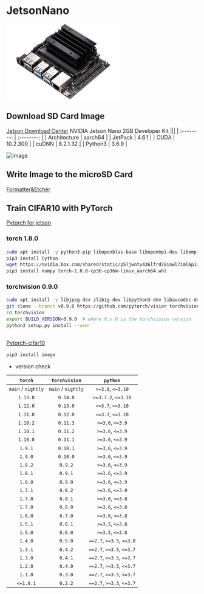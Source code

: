 # JetsonNano
<img src= "https://github.com/bert13069598/JetsonNano/blob/master/JetsonNano.png">

## Download SD Card Image
[Jetson Download Center](https://developer.nvidia.com/embedded/downloads)
NVIDIA Jetson Nano 2GB Developer Kit
|||
| :--------: | :--------: |
| Architecture | aarch64 |
| JetPack | 4.6.1 |
| CUDA | 10.2.300 |
| cuDNN | 8.2.1.32 |
| Python3 | 3.6.9 |

![image](https://user-images.githubusercontent.com/89738612/228831090-748374bd-1893-4f35-809d-5d5e2505e58c.png)


## Write Image to the microSD Card
[Formatter&Etcher](https://developer.nvidia.com/embedded/learn/get-started-jetson-nano-2gb-devkit#write)

<!--
## Install Anaconda
wget http://github.com/seibert/jetconda/releases/download/v1.0.0-tx2/Jetconda3-1.0.0-Linux-aarch64.sh
-->

## Train CIFAR10 with PyTorch
[Pytorch for jetson](https://forums.developer.nvidia.com/t/pytorch-for-jetson/72048)
### torch 1.8.0
```bash
sudo apt install -y python3-pip libopenblas-base libopenmpi-dev libomp-dev
pip3 install Cython
wget https://nvidia.box.com/shared/static/p57jwntv436lfrd78inwl7iml6p13fzh.whl -O torch-1.8.0-cp36-cp36m-linux_aarch64.whl
pip3 install numpy torch-1.8.0-cp36-cp36m-linux_aarch64.whl
```
### torchvision 0.9.0
```bash
sudo apt install -y libjpeg-dev zlib1g-dev libpython3-dev libavcodec-dev libavformat-dev libswscale-dev git
git clone --branch v0.9.0 https://github.com/pytorch/vision torchvision   # see below for version of torchvision to download
cd torchvision
export BUILD_VERSION=0.9.0  # where 0.x.0 is the torchvision version  
python3 setup.py install --user
```
##
[Pytorch-cifar10](https://github.com/kuangliu/pytorch-cifar)
```bash
pip3 install image
```

- version check



| ``torch``                | ``torchvision``          | ``python``                      |
| :---: | :---: | :---: |
| ``main`` / ``nightly``   | ``main`` / ``nightly``   | ``>=3.8``, ``<=3.10``           |
| ``1.13.0``               | ``0.14.0``               | ``>=3.7.2``, ``<=3.10``         |
| ``1.12.0``               | ``0.13.0``               | ``>=3.7``, ``<=3.10``           |
| ``1.11.0``               | ``0.12.0``               | ``>=3.7``, ``<=3.10``           |
| ``1.10.2``               | ``0.11.3``               | ``>=3.6``, ``<=3.9``            |
| ``1.10.1``               | ``0.11.2``               | ``>=3.6``, ``<=3.9``            |
| ``1.10.0``               | ``0.11.1``               | ``>=3.6``, ``<=3.9``            |
| ``1.9.1``                | ``0.10.1``               | ``>=3.6``, ``<=3.9``            |
| ``1.9.0``                | ``0.10.0``               | ``>=3.6``, ``<=3.9``            |
| ``1.8.2``                | ``0.9.2``                | ``>=3.6``, ``<=3.9``            |
| ``1.8.1``                | ``0.9.1``                | ``>=3.6``, ``<=3.9``            |
| ``1.8.0``                | ``0.9.0``                | ``>=3.6``, ``<=3.9``            |
| ``1.7.1``                | ``0.8.2``                | ``>=3.6``, ``<=3.9``            |
| ``1.7.0``                | ``0.8.1``                | ``>=3.6``, ``<=3.8``            |
| ``1.7.0``                | ``0.8.0``                | ``>=3.6``, ``<=3.8``            |
| ``1.6.0``                | ``0.7.0``                | ``>=3.6``, ``<=3.8``            |
| ``1.5.1``                | ``0.6.1``                | ``>=3.5``, ``<=3.8``            |
| ``1.5.0``                | ``0.6.0``                | ``>=3.5``, ``<=3.8``            |
| ``1.4.0``                | ``0.5.0``                | ``==2.7``, ``>=3.5``, ``<=3.8`` |
| ``1.3.1``                | ``0.4.2``                | ``==2.7``, ``>=3.5``, ``<=3.7`` |
| ``1.3.0``                | ``0.4.1``                | ``==2.7``, ``>=3.5``, ``<=3.7`` |
| ``1.2.0``                | ``0.4.0``                | ``==2.7``, ``>=3.5``, ``<=3.7`` |
| ``1.1.0``                | ``0.3.0``                | ``==2.7``, ``>=3.5``, ``<=3.7`` |
| ``<=1.0.1``              | ``0.2.2``                | ``==2.7``, ``>=3.5``, ``<=3.7`` |
